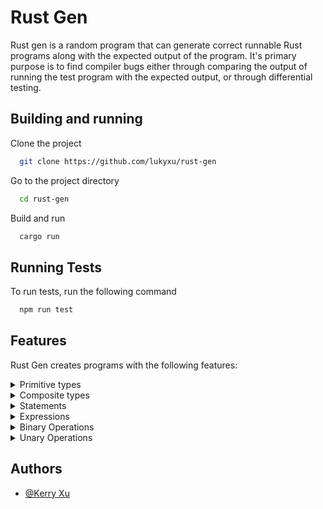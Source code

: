 # Rust Gen

Rust gen is a random program that can generate correct runnable Rust programs along with the expected output of the program. It's primary purpose is to find compiler bugs either through comparing the output of running the test program with the expected output, or through differential testing.


## Building and running

Clone the project

```bash
  git clone https://github.com/lukyxu/rust-gen
```

Go to the project directory

```bash
  cd rust-gen
```

Build and run

```bash
  cargo run
```
## Running Tests

To run tests, run the following command

```bash
  npm run test
```

## Features

Rust Gen creates programs with the following features:

<details><summary>Primitive types</summary>

| Feature      | Status |
| -----------  | -------|
| Int (all)    | 🟢    |
| UInt (all)   | 🟢    |
| Bool         | 🟢    |
| Char         | 🔴    |
| String       | 🔴    |
| Float        | 🔴    |

</details>

<details><summary>Composite types</summary>

| Feature      | Status |
| -----------  | -------|
| Tuple        | 🟡    |
| Array        | 🟡    |
| Box          | 🔴    |
| Pointer      | 🔴    |
| Enum         | 🔴    |
| Struct       | 🔴    |

</details>

<details><summary>Statements</summary>

| Feature              | Status |
| -------------------- | -------|
| Local Declaration    | 🟢    |
| Local Initialization | 🔴    |
| Expression           | 🟢    |
| Semicolon            | 🟢    |
| Item                 | 🔴    |

</details>

<details><summary>Expressions</summary>

| Feature               | Status |
| ----------------------| -------|
| Literal               | 🟢    |
| Binary                | 🟡    |
| Unary                 | 🟡    |
| Cast                  | 🟡    |
| If                    | 🟢    |
| Block                 | 🟢    |
| Ident                 | 🟢    |
| Tuple                 | 🟢    |
| Assign                | 🟢    |
| Call (Function)       | 🔴    |
| Call (Method)         | 🔴    |
| Type (Ascription)     | 🔴    |
| While                 | 🔴    |
| For Loop              | 🔴    |
| Loop                  | 🔴    |
| Match                 | 🔴    |
| Field                 | 🔴    |
| Index                 | 🔴    |
| Address Of            | 🔴    |
| Repeat (Array)        | 🔴    |
| Struct                | 🔴    |

</details>

<details><summary>Binary Operations</summary>

| Feature     | Status |
| ----------- | -------|
| Add         | 🟢    |
| Sub         | 🟢    |
| Mul         | 🟢    |
| Div         | 🟢    |
| Rem         | 🟢    |
| And         | 🟢    |
| Or          | 🟢    |
| BitXor      | 🔴    |
| BitAnd      | 🔴    |
| BitOr       | 🔴    |
| Shl         | 🔴    |
| Shr         | 🔴    |
| Eq          | 🔴    |
| Lq          | 🔴    |
| Ne          | 🔴    |
| Ge          | 🔴    |
| Gt          | 🔴    |

</details>

<details><summary>Unary Operations</summary>

| Feature     | Status |
| ----------- | -------|
| Deref       | 🔴    |
| Not         | 🟢    |
| Neg         | 🟢    |

</details>


## Authors
- [@Kerry Xu](https://www.github.com/lukyxu)

